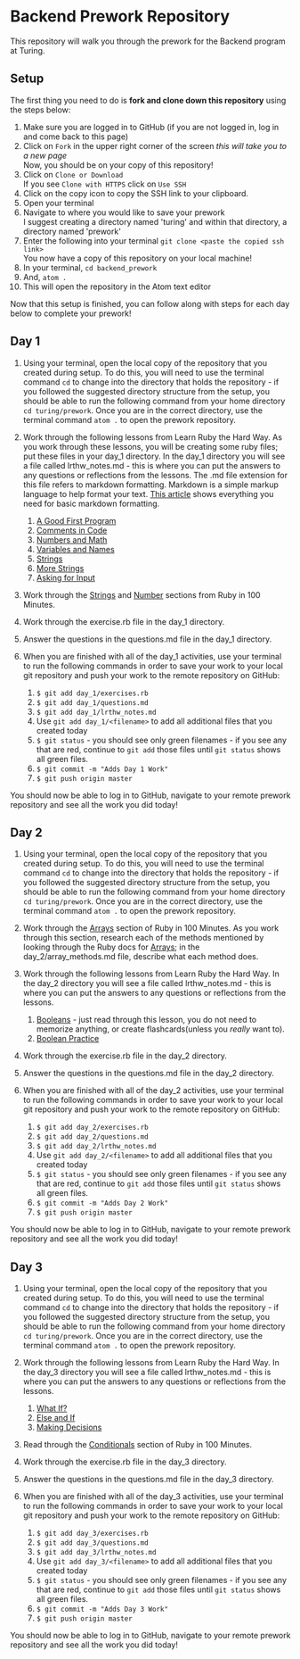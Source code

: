 # Backend Prework Repository

This repository will walk you through the prework for the Backend program at Turing.

## Setup

The first thing you need to do is **fork and clone down this repository** using the steps below:

1. Make sure you are logged in to GitHub (if you are not logged in, log in and come back to this page)
1. Click on `Fork` in the upper right corner of the screen _this will take you to a new page_  
   Now, you should be on your copy of this repository!
1. Click on `Clone or Download`  
   If you see `Clone with HTTPS` click on `Use SSH`
1. Click on the copy icon to copy the SSH link to your clipboard.
1. Open your terminal
1. Navigate to where you would like to save your prework  
   I suggest creating a directory named 'turing' and within that directory, a directory named 'prework'
1. Enter the following into your terminal `git clone <paste the copied ssh link>`  
   You now have a copy of this repository on your local machine!  
1. In your terminal, `cd backend_prework`
1. And, `atom .`
1. This will open the repository in the Atom text editor

Now that this setup is finished, you can follow along with steps for each day below to complete your prework!

## Day 1

1. Using your terminal, open the local copy of the repository that you created during setup.  To do this, you will need to use the terminal command `cd` to change into the directory that holds the repository - if you followed the suggested directory structure from the setup, you should be able to run the following command from your home directory `cd turing/prework`. Once you are in the correct directory, use the terminal command `atom .` to open the prework repository.

2. Work through the following lessons from Learn Ruby the Hard Way.  As you work through these lessons, you will be creating some ruby files; put these files in your day_1 directory.  In the day_1 directory you will see a file called lrthw_notes.md - this is where you can put the answers to any questions or reflections from the lessons. The .md file extension for this file refers to markdown formatting. Markdown is a simple markup language to help format your text. [This article](https://github.com/adam-p/markdown-here/wiki/Markdown-Cheatsheet) shows everything you need for basic markdown formatting.

    1. [A Good First Program](https://learnrubythehardway.org/book/ex1.html)  
    1. [Comments in Code](https://learnrubythehardway.org/book/ex2.html)  
    1. [Numbers and Math](https://learnrubythehardway.org/book/ex3.html)  
    1. [Variables and Names](https://learnrubythehardway.org/book/ex4.html)  
    1. [Strings](https://learnrubythehardway.org/book/ex5.html)  
    1. [More Strings](https://learnrubythehardway.org/book/ex6.html)  
    1. [Asking for Input](https://learnrubythehardway.org/book/ex11.html)  

3. Work through the [Strings](http://tutorials.jumpstartlab.com/projects/ruby_in_100_minutes.html#3.-strings) and [Number](http://tutorials.jumpstartlab.com/projects/ruby_in_100_minutes.html#5.-numbers) sections from Ruby in 100 Minutes.

4. Work through the exercise.rb file in the day_1 directory.

5. Answer the questions in the questions.md file in the day_1 directory.

6. When you are finished with all of the day_1 activities, use your terminal to run the following commands in order to save your work to your local git repository and push your work to the remote repository on GitHub:

    1. `$ git add day_1/exercises.rb`
    1. `$ git add day_1/questions.md`
    1. `$ git add day_1/lrthw_notes.md`
    1. Use `git add day_1/<filename>` to add all additional files that you created today
    1. `$ git status` - you should see only green filenames - if you see any that are red, continue to `git add` those files until `git status` shows all green files.
    1. `$ git commit -m "Adds Day 1 Work"`
    1. `$ git push origin master`

You should now be able to log in to GitHub, navigate to your remote prework repository and see all the work you did today!

## Day 2

1. Using your terminal, open the local copy of the repository that you created during setup.  To do this, you will need to use the terminal command `cd` to change into the directory that holds the repository - if you followed the suggested directory structure from the setup, you should be able to run the following command from your home directory `cd turing/prework`. Once you are in the correct directory, use the terminal command `atom .` to open the prework repository.

2. Work through the [Arrays](http://tutorials.jumpstartlab.com/projects/ruby_in_100_minutes.html#7.-arrays) section of Ruby in 100 Minutes. As you work through this section, research each of the methods mentioned by looking through the Ruby docs for [Arrays](https://ruby-doc.org/core-2.4.1/Array.html);  in the day_2/array_methods.md file, describe what each method does.

3. Work through the following lessons from Learn Ruby the Hard Way.  In the day_2 directory you will see a file called lrthw_notes.md - this is where you can put the answers to any questions or reflections from the lessons.

    1. [Booleans](https://learnrubythehardway.org/book/ex27.html) - just read through this lesson, you do not need to memorize anything, or create flashcards(unless you _really_ want to).
    2. [Boolean Practice](https://learnrubythehardway.org/book/ex28.html)

4. Work through the exercise.rb file in the day_2 directory.

5. Answer the questions in the questions.md file in the day_2 directory.

6. When you are finished with all of the day_2 activities, use your terminal to run the following commands in order to save your work to your local git repository and push your work to the remote repository on GitHub:

    1. `$ git add day_2/exercises.rb`
    1. `$ git add day_2/questions.md`
    1. `$ git add day_2/lrthw_notes.md`
    1. Use `git add day_2/<filename>` to add all additional files that you created today
    1. `$ git status` - you should see only green filenames - if you see any that are red, continue to `git add` those files until `git status` shows all green files.
    1. `$ git commit -m "Adds Day 2 Work"`
    1. `$ git push origin master`

You should now be able to log in to GitHub, navigate to your remote prework repository and see all the work you did today!

## Day 3

1. Using your terminal, open the local copy of the repository that you created during setup.  To do this, you will need to use the terminal command `cd` to change into the directory that holds the repository - if you followed the suggested directory structure from the setup, you should be able to run the following command from your home directory `cd turing/prework`. Once you are in the correct directory, use the terminal command `atom .` to open the prework repository.
1. Work through the following lessons from Learn Ruby the Hard Way.  In the day_3 directory you will see a file called lrthw_notes.md - this is where you can put the answers to any questions or reflections from the lessons.
    1. [What If?](https://learnrubythehardway.org/book/ex29.html)
    1. [Else and If](https://learnrubythehardway.org/book/ex30.html)
    1. [Making Decisions](https://learnrubythehardway.org/book/ex31.html)
1. Read through the [Conditionals](http://tutorials.jumpstartlab.com/projects/ruby_in_100_minutes.html#9.-conditionals) section of Ruby in 100 Minutes.
1. Work through the exercise.rb file in the day_3 directory.

1. Answer the questions in the questions.md file in the day_3 directory.

1. When you are finished with all of the day_3 activities, use your terminal to run the following commands in order to save your work to your local git repository and push your work to the remote repository on GitHub:

    1. `$ git add day_3/exercises.rb`
    1. `$ git add day_3/questions.md`
    1. `$ git add day_3/lrthw_notes.md`
    1. Use `git add day_3/<filename>` to add all additional files that you created today
    1. `$ git status` - you should see only green filenames - if you see any that are red, continue to `git add` those files until `git status` shows all green files.
    1. `$ git commit -m "Adds Day 3 Work"`
    1. `$ git push origin master`

You should now be able to log in to GitHub, navigate to your remote prework repository and see all the work you did today!

